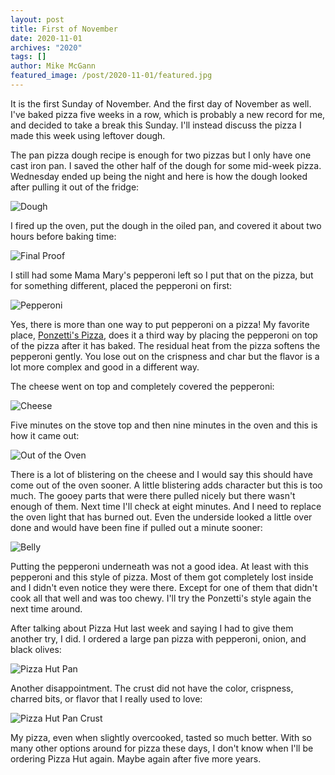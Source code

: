 ```yaml
---
layout: post
title: First of November
date: 2020-11-01
archives: "2020"
tags: []
author: Mike McGann
featured_image: /post/2020-11-01/featured.jpg
---
```


It is the first Sunday of November. And the first day of November as well.
I've baked pizza five weeks in a row, which is probably a new record for me,
and decided to take a break this Sunday. I'll instead discuss the pizza I
made this week using leftover dough.

The pan pizza dough recipe is enough for two pizzas but I only have one
cast iron pan. I saved the other half of the dough for some mid-week pizza.
Wednesday ended up being the night and here is how the dough looked after
pulling it out of the fridge:

![Dough](dough.tn.jpg)

I fired up the oven, put the dough in the oiled pan, and covered it about two
hours before baking time:

![Final Proof](final_proof.tn.jpg)

I still had some Mama Mary's pepperoni left so I put that on the pizza, but
for something different, placed the pepperoni on first:

![Pepperoni](pepperoni.tn.jpg)

Yes, there is more than one way to put pepperoni on a pizza! My favorite place,
[Ponzetti's Pizza](https://www.facebook.com/ponzettis/), does it a third way by
placing the pepperoni on top of the pizza after it has baked. The residual heat
from the pizza softens the pepperoni gently. You lose out on the crispness and
char but the flavor is a lot more complex and good in a different way.

The cheese went on top and completely covered the pepperoni:

![Cheese](cheese.tn.jpg)

Five minutes on the stove top and then nine minutes in the oven and this is
how it came out:

![Out of the Oven](baked.tn.jpg)

There is a lot of blistering on the cheese and I would say this should have
come out of the oven sooner. A little blistering adds character but this
is too much. The gooey parts that were there pulled nicely but there wasn't
enough of them. Next time I'll check at eight minutes. And I need to replace
the oven light that has burned out. Even the underside looked a little
over done and would have been fine if pulled out a minute sooner:

![Belly](belly.tn.jpg)

Putting the pepperoni underneath was not a good idea. At least with this
pepperoni and this style of pizza. Most of them got completely lost inside and
I didn't even notice they were there. Except for one of them that didn't cook
all that well and was too chewy. I'll try the Ponzetti's style again the next
time around.

After talking about Pizza Hut last week and saying I had to give them another
try, I did. I ordered a large pan pizza with pepperoni, onion, and black
olives:

![Pizza Hut Pan](pizza_hut.tn.jpg)

Another disappointment. The crust did not have the color, crispness,
charred bits, or flavor that I really used to love:

![Pizza Hut Pan Crust](pizza_hut_crust.tn.jpg)

My pizza, even when slightly overcooked, tasted so much better. With
so many other options around for pizza these days, I don't know when
I'll be ordering Pizza Hut again. Maybe again after five more years.









